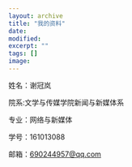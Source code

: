 ```yaml
---
layout: archive
title: "我的资料"
date: 
modified:
excerpt: ""
tags: []
image: 
---
```


姓名：谢冠岚


院系:文学与传媒学院新闻与新媒体系


专业：网络与新媒体


学号：161013088


邮箱：690244957@qq.com








          